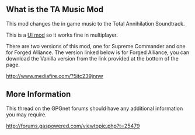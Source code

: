 ## What is the TA Music Mod

This mod changes the in game music to the Total Annihilation Soundtrack.

This is a [UI mod](Mod_Vault#UI_Mods "wikilink") so it works fine in
multiplayer.

There are two versions of this mod, one for Supreme Commander and one
for Forged Alliance. The version linked below is for Forged Alliance,
you can download the Vanilla version from the link provided at the
bottom of the page.

<http://www.mediafire.com/?5jtc239jnnw>

## More Information

This thread on the GPGnet forums should have any additional information
you may require.

<http://forums.gaspowered.com/viewtopic.php?t=25479>